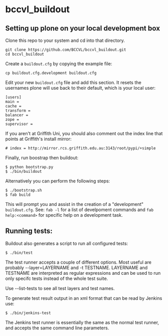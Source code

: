bccvl_buildout
==============

Setting up plone on your local development box
----------------------------------------------

Clone this repo to your system and cd into that directory.

    git clone https://github.com/BCCVL/bccvl_buildout.git
    cd bccvl_buildout

Create a `buildout.cfg` by copying the example file:

    cp buildout.cfg.development buildout.cfg

Edit your new `buildout.cfg` file and add this section.  It resets the usernames plone will use back to their default, which is your local user:

    [users]
    main =
    cache =
    transform =
    balancer =
    zope =
    supervisor =

If you aren't at Griffith Uni, you should also comment out the index line that points at Griffith's install mirror:

    # index = http://mirror.rcs.griffith.edu.au:3143/root/pypi/+simple

Finally, run boostrap then buildout:

    $ python bootstrap.py
    $ ./bin/buildout

Alternatively you can perform the following steps:

    $ ./bootstrap.sh
    $ fab build

This will prompt you and assist in the creation of a "development"
``buildout.cfg``. See: ``fab -l`` for a list of develpoment commands
and ``fab help:<command>`` for specific help on a development task.


Running tests:
--------------

Buildout also generates a script to run all configured tests:

    $ ./bin/test

The test runner accepts a couple of different options. Most useful are
probably --layer=LAYERNAME and -t TESTNAME. LAYERNAME and TESTNAME are
interpreted as regular expressions and can be used to run only specifc
tests instead of the whole test suite.

Use --list-tests to see all test layers and test names.

To generate test result output in an xml format that can be read by
Jenkins use:

    $ ./bin/jenkins-test

The Jenkins test runner is essentially the same as the normal test
runner, and accepts the same command line parameters.
